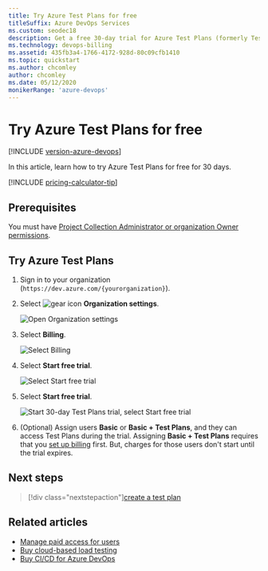 ```yaml
---
title: Try Azure Test Plans for free
titleSuffix: Azure DevOps Services
ms.custom: seodec18
description: Get a free 30-day trial for Azure Test Plans (formerly Test Manager)
ms.technology: devops-billing
ms.assetid: 435fb3a4-1766-4172-928d-80c09cfb1410
ms.topic: quickstart
ms.author: chcomley
author: chcomley
ms.date: 05/12/2020
monikerRange: 'azure-devops'
---
```


# Try Azure Test Plans for free

[!INCLUDE [version-azure-devops](../../includes/version-azure-devops.md)]

In this article, learn how to try Azure Test Plans for free for 30 days.

[!INCLUDE [pricing-calculator-tip](../../includes/pricing-calculator-tip.md)]

## Prerequisites

You must have [Project Collection Administrator or organization Owner permissions](../security/lookup-organization-owner-admin.md).

## Try Azure Test Plans

1.  Sign in to your organization (`https://dev.azure.com/{yourorganization}`).
2.  Select ![gear icon](../../media/icons/gear-icon.png) **Organization settings**.

    ![Open Organization settings](../../media/settings/open-admin-settings-vert.png)

3.  Select **Billing**.

    ![Select Billing](media/shared/select-billing-organization-settings.png)

4.  Select **Start free trial**.

    ![Select Start free trial](media/try-additional-features/start-free-trial.png)

5.  Select **Start free trial**.

    ![Start 30-day Test Plans trial, select Start free trial](media/try-additional-features/start-thirty-day-test-plans-trial.png)

6.  (Optional) Assign users **Basic** or **Basic + Test Plans**, and they can access Test Plans during the trial. Assigning **Basic + Test Plans** requires that you [set up billing](set-up-billing-for-your-organization-vs.md) first. But, charges for those users don't start until the trial expires.

## Next steps

> [!div class="nextstepaction"][create a test plan](../../test/create-a-test-plan.md)

## Related articles

- [Manage paid access for users](buy-basic-access-add-users.md)
- [Buy cloud-based load testing](buy-load-testing-vs.md)
- [Buy CI/CD for Azure DevOps](buy-more-build-vs.md)
